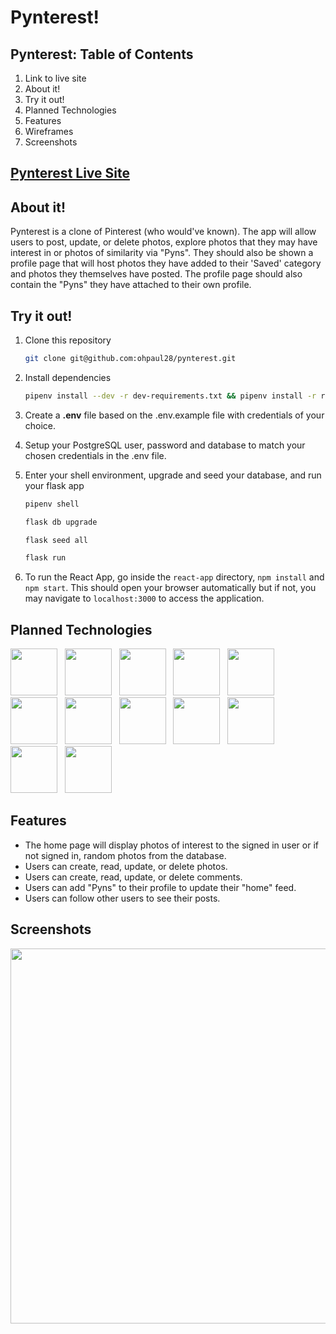 # Pynterest!

## Pynterest: Table of Contents
1. Link to live site
2. About it!
3. Try it out!
4. Planned Technologies
5. Features
6. Wireframes
7. Screenshots



## [Pynterest Live Site](https://i1.sndcdn.com/avatars-000198787410-02xwfu-t500x500.jpg)



## About it!

Pynterest is a clone of Pinterest (who would've known). The app will allow users to post, update, or delete photos, explore photos that they may have interest in or photos of similarity via "Pyns". They should also be shown a profile page that will host photos they have added to their 'Saved' category and photos they themselves have posted. The profile page should also contain the "Pyns" they have attached to their own profile.

## Try it out!
1. Clone this repository

    ```bash
    git clone git@github.com:ohpaul28/pynterest.git
    ```

2. Install dependencies

    ```bash
    pipenv install --dev -r dev-requirements.txt && pipenv install -r requirements.txt
    ```

3. Create a **.env** file based on the .env.example file with credentials of your choice.

4. Setup your PostgreSQL user, password and database to match your chosen credentials in the .env file.

5. Enter your shell environment, upgrade and seed your database, and run your flask app

    ```bash
    pipenv shell
    ```

    ```bash
    flask db upgrade
    ```

    ```bash
    flask seed all
    ```

    ```bash
    flask run
    ```

6. To run the React App, go inside the `react-app` directory, `npm install` and `npm start`. This should open your browser automatically but if not, you may navigate to `localhost:3000` to access the application.




## Planned Technologies

<p float="left">
  <img src="https://cdn.jsdelivr.net/gh/devicons/devicon/icons/python/python-original.svg" style="width:75px;" />
  &nbsp;
  <img src="https://user-images.githubusercontent.com/90789014/162850802-69d3cdfb-bb0f-41b6-b5b8-366a216430ac.png" style="width:75px;" />
  &nbsp;
  <img src="https://cdn.jsdelivr.net/gh/devicons/devicon/icons/react/react-original.svg" style="width:75px;" />
  &nbsp;
  <img src="https://cdn.jsdelivr.net/gh/devicons/devicon/icons/redux/redux-original.svg" style="width:75px;" />
  &nbsp;
  <img src="https://cdn.jsdelivr.net/gh/devicons/devicon/icons/postgresql/postgresql-original.svg" style="width:75px;" />
  &nbsp;
  <img src="https://cdn.jsdelivr.net/gh/devicons/devicon/icons/heroku/heroku-plain.svg" style="width:75px;" />
  &nbsp;
  <img src="https://cdn.jsdelivr.net/gh/devicons/devicon/icons/html5/html5-plain-wordmark.svg" style="width:75px;"/>
  &nbsp;
  <img src="https://cdn.jsdelivr.net/gh/devicons/devicon/icons/css3/css3-plain-wordmark.svg" style="width:75px;" />
  &nbsp;
  <img src="https://cdn.jsdelivr.net/gh/devicons/devicon/icons/docker/docker-plain.svg" style="width:75px;" />
  &nbsp;
  <img src="https://cdn.jsdelivr.net/gh/devicons/devicon/icons/aftereffects/aftereffects-original.svg" style="width:75px;" />
  &nbsp;
  <img src="https://cdn.jsdelivr.net/gh/devicons/devicon/icons/illustrator/illustrator-line.svg" style="width:75px;" />
  &nbsp;
  <img src="https://cdn.jsdelivr.net/gh/devicons/devicon/icons/xd/xd-line.svg" style="width:75px;" />
  &nbsp;
    
</p>


## Features

 - The home page will display photos of interest to the signed in user or if not signed in, random photos from the database.
 - Users can create, read, update, or delete photos.
 - Users can create, read, update, or delete comments.
 - Users can add "Pyns" to their profile to update their "home" feed.
 - Users can follow other users to see their posts.


## Screenshots

<img src="https://i1.sndcdn.com/avatars-000198787410-02xwfu-t500x500.jpg" style="width: 600px;"/>

